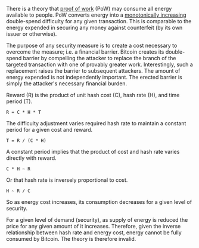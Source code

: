 There is a theory that [proof of work](Glossary#proof) (PoW) may consume all energy available to people. PoW converts energy into a [monotonically increasing](https://wikipedia.org/wiki/Monotonic_function) double-spend difficulty for any given transaction. This is comparable to the energy expended in securing any money against counterfeit (by its own issuer or otherwise).

The purpose of any security measure is to create a cost necessary to overcome the measure; i.e. a financial barrier. Bitcoin creates its double-spend barrier by compelling the attacker to replace the branch of the targeted transaction with one of provably greater work. Interestingly, such a replacement raises the barrier to subsequent attackers. The amount of energy expended is not independently important. The erected barrier is simply the attacker's necessary financial burden.

Reward (R) is the product of unit hash cost (C), hash rate (H), and time period (T).
```
R = C * H * T
```
The difficulty adjustment varies required hash rate to maintain a constant period for a given cost and reward.
```
T = R / (C * H)
```
A constant period implies that the product of cost and hash rate varies directly with reward.
```
C * H ~ R
```
Or that hash rate is inversely proportional to cost.
```
H ~ R / C
```
So as energy cost increases, its consumption decreases for a given level of security.

For a given level of demand (security), as supply of energy is reduced the price for any given amount of it increases. Therefore, given the inverse relationship between hash rate and energy cost, energy cannot be fully consumed by Bitcoin. The theory is therefore invalid.